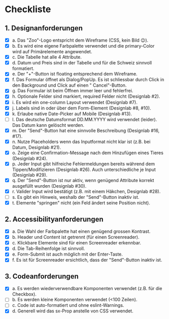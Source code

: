 # Checkliste

## 1. Designanforderungen

- [x] a. Das "Zoo"-Logo entspricht dem Wireframe (CSS, kein Bild 😉).
- [x] b. Es wird eine eigene Farbpalette verwendet und die primary-Color wird auf Primärelemente angewendet.
- [x] c. Die Tabelle hat alle 4 Attribute.
- [x] d. Datum und Preis sind in der Tabelle und für die Schweiz sinnvoll formatiert.
- [x] e. Der "+"-Button ist floating entsprechend dem Wireframe.
- [x] f. Das Formular öffnet als Dialog/PopUp. Es ist schliessbar durch Click in den Background und Click auf einen "
  Cancel"-Button.
- [x] g. Das Formular ist beim Öffnen immer leer und fehlerfrei.
- [x] h. Optionale Felder sind markiert, required Felder nicht (Designlab #2).
- [x] i. Es wird ein one-column Layout verwendet (Designlab #7).
- [x] j. Labels sind in oder über dem Form-Element (Designlab #8, #10).
- [x] k. Erlaube native Date-Picker auf Mobile (Designlab #13).
- [ ] l. Das deutsche Datumsformat DD.MM.YYYY wird verwendet (leider). Das Datum kann gelöscht werden.
- [x] m. Der "Send"-Button hat eine sinnvolle Beschreibung (Designlab #16, #17).
- [x] n. Nutze Placeholders wenn das Inputformat nicht klar ist (z.B. bei Datum, Designlab #21).
- [x] o. Zeige eine Confirmation-Message nach dem Hinzufügen eines Tieres (Designlab #24).
- [x] p. Jeder Input gibt hilfreiche Fehlermeldungen bereits während dem Tippen/Modifizieren (Designlab #26). Auch
  unterschiedliche je Input (Designlab #29).
- [x] q. Der "Send"-Button ist nur aktiv, wenn genügend Attribute korrekt ausgefüllt wurden (Designlab #30).
- [x] r. Valider Input wird bestätigt (z.B. mit einem Häkchen, Designlab #28).
- [ ] s. Es gibt ein Hinweis, weshalb der "Send"-Button inaktiv ist.
- [x] t. Elemente "springen" nicht (ein Feld ändert seine Position nicht).

## 2. Accessibilityanforderungen

- [x] a. Die Wahl der Farbpalette hat einen genügend grossen Kontrast.
- [x] b. Header und Content ist getrennt (für einen Screenreader).
- [x] c. Klickbare Elemente sind für einen Screenreader erkennbar.
- [x] d. Die Tab-Reihenfolge ist sinnvoll.
- [x] e. Form-Submit ist auch möglich mit der Enter-Taste.
- [x] f. Es ist für Screenreader ersichtlich, dass der "Send"-Button inaktiv ist.

## 3. Codeanforderungen

- [x] a. Es werden wiederverwendbare Komponenten verwendet (z.B. für die Checkbox).
- [ ] b. Es werden kleine Komponenten verwendet (<100 Zeilen).
- [ ] c. Code ist auto-formatiert und ohne eslint-Warnings.
- [x] d. Generell wird das sx-Prop anstelle von CSS verwendet.
